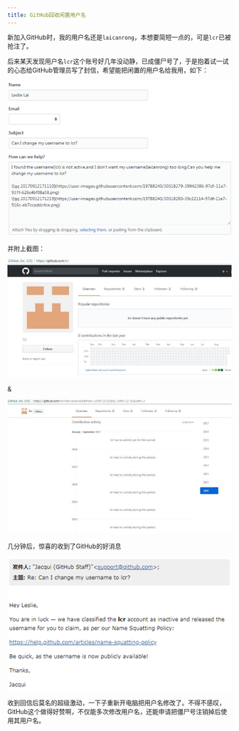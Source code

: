 ```yaml
---
title: GitHub回收闲置用户名
---
```


新加入GitHub时，我的用户名还是`laicanrong`，本想要简短一点的，可是`lcr`已被抢注了。  

后来某天发现用户名`lcr`这个账号好几年没动静，已成僵尸号了，于是抱着试一试的心态给GitHub管理员写了封信，希望能把闲置的用户名给我用，如下：

![](/img/20180328/change-github-username1.png)

<!-- more -->

并附上截图：

![](/img/20180328/change-github-username3.jpg)

&

![](/img/20180328/change-github-username4.jpg)

几分钟后，惊喜的收到了GitHub的好消息

![](/img/20180328/change-github-username2.png)

收到回信后莫名的超级激动，一下子重新开电脑把用户名修改了。不得不感叹，GitHub这个做得好赞啊，不仅能多次修改用户名，还能申请把僵尸号注销掉后使用其用户名。